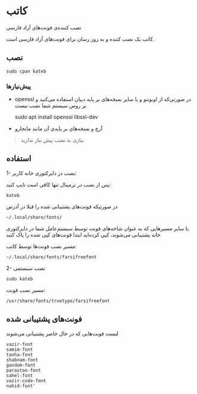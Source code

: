 # کاتب

نصب کننده‌ی فونت‌های آزاد فارسی

کاتب یک نصب کننده و به روز رسان برای فونت‌های آزاد فارسی است.

## نصب

	sudo cpan kateb
	
### پیش‌نیازها
- ‫در صورتی‌که از اوبونتو و یا سایر نسخه‌های بر پایه دبیان استفاده می‌کنید و openssl بر روس سیستم شما نصب نیست

	sudo apt install openssl libssl-dev

- آرچ و نسخه‌های بر پایه‌ی آن مانند مانجارو

> نیازی به نصب پیش نیاز ندارید

## استفاده
1- نصب در دایرکتوری خانه کاربر:

پس از نصب در ترمینال تنها کافی است تایپ کنید:

	kateb

در صورتیکه فونت‌های پشتیبانی شده را قبلا در آدرس

	~/.local/share/fonts/

یا سایر مسیرهایی که به عنوان شاخه‌های فونت توسط سیستم‌عامل شما در دایرکتوری خانه پشتیبانی می‌شوند، کپی کرده‌اید ابتدا فونت‌های کپی شده را پاک کنید

مسیر نصب فونت‌ها توسط کاتب:

	~/.local/share/fonts/farsifreefont

2- نصب سیستمی

	sudo kateb

مسیر نصب فونت:

	/usr/share/fonts/truetype/farsifreefont

## فونت‌های پشتیبانی شده
لیست فونت‌هایی که در حال حاضر پشتیبانی می‌شوند

	vazir-font
	samim-font
	tanha-font
	shabnam-font
	gandom-font
	parastoo-font
	sahel-font
	vazir-code-font
	nahid-font'
